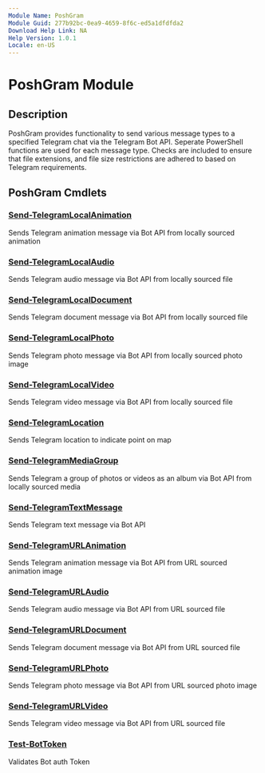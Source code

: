 ```yaml
---
Module Name: PoshGram
Module Guid: 277b92bc-0ea9-4659-8f6c-ed5a1dfdfda2
Download Help Link: NA
Help Version: 1.0.1
Locale: en-US
---
```


# PoshGram Module
## Description
PoshGram provides functionality to send various message types to a specified Telegram chat via the Telegram Bot API. Seperate PowerShell functions are used for each message type. Checks are included to ensure that file extensions, and file size restrictions are adhered to based on Telegram requirements.

## PoshGram Cmdlets
### [Send-TelegramLocalAnimation](Send-TelegramLocalAnimation.md)
Sends Telegram animation message via Bot API from locally sourced animation

### [Send-TelegramLocalAudio](Send-TelegramLocalAudio.md)
Sends Telegram audio message via Bot API from locally sourced file

### [Send-TelegramLocalDocument](Send-TelegramLocalDocument.md)
Sends Telegram document message via Bot API from locally sourced file

### [Send-TelegramLocalPhoto](Send-TelegramLocalPhoto.md)
Sends Telegram photo message via Bot API from locally sourced photo image

### [Send-TelegramLocalVideo](Send-TelegramLocalVideo.md)
Sends Telegram video message via Bot API from locally sourced file

### [Send-TelegramLocation](Send-TelegramLocation.md)
Sends Telegram location to indicate point on map

### [Send-TelegramMediaGroup](Send-TelegramMediaGroup.md)
Sends Telegram a group of photos or videos as an album via Bot API from locally sourced media

### [Send-TelegramTextMessage](Send-TelegramTextMessage.md)
Sends Telegram text message via Bot API

### [Send-TelegramURLAnimation](Send-TelegramURLAnimation.md)
Sends Telegram animation message via Bot API from URL sourced animation image

### [Send-TelegramURLAudio](Send-TelegramURLAudio.md)
Sends Telegram audio message via Bot API from URL sourced file

### [Send-TelegramURLDocument](Send-TelegramURLDocument.md)
Sends Telegram document message via Bot API from URL sourced file

### [Send-TelegramURLPhoto](Send-TelegramURLPhoto.md)
Sends Telegram photo message via Bot API from URL sourced photo image

### [Send-TelegramURLVideo](Send-TelegramURLVideo.md)
Sends Telegram video message via Bot API from URL sourced file

### [Test-BotToken](Test-BotToken.md)
Validates Bot auth Token


